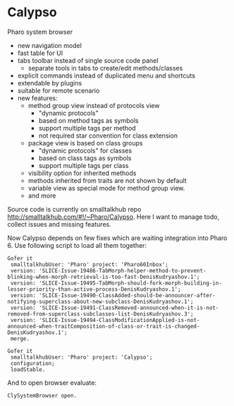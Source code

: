 # Calypso
Pharo system browser

- new navigation model
- fast table for UI
- tabs toolbar instead of single source code panel
  - separate tools in tabs to create/edit methods/classes
- explicit commands instead of duplicated menu and shortcuts 
- extendable by plugins
- suitable for remote scenario
- new features:
  - method group view instead of protocols view
      - "dynamic protocols"
      - based on method tags as symbols
      - support multiple tags per method
      - not required star convention for class extension
  - package view is based on class groups
      - "dynamic protocols" for classes
      - based on class tags as symbols
      - support multiple tags per class
  - visibility option for inherited methods
  - methods inherited from traits are not shown by default
  - variable view as special mode for method group view.  
  - and more

Source code is currently on smalltalkhub repo http://smalltalkhub.com/#!/~Pharo/Calypso. Here I want to manage todo, collect issues and missing features.

Now Calypso depends on few fixes which are waiting integration into Pharo 6. Use following script to load all them together:




    Gofer it
     smalltalkhubUser: 'Pharo' project: 'Pharo60Inbox';
     version: 'SLICE-Issue-19486-TabMorph-helper-method-to-prevent-blinking-when-morph-retrieval-is-too-fast-DenisKudryashov.1';
     version: 'SLICE-Issue-19495-TabMorph-should-fork-morph-building-in-lesser-priority-than-active-process-DenisKudryashov.1';
     version: 'SLICE-Issue-19490-ClassAdded-should-be-announcer-after-notifying-superclass-about-new-subclass-DenisKudryashov.1';
     version: 'SLICE-Issue-19491-ClassRemoved-announced-when-it-is-not-removed-from-superclass-subclasses-list-DenisKudryashov.3';
     version: 'SLICE-Issue-19494-ClassModificationApplied-is-not-announced-when-traitComposition-of-class-or-trait-is-changed-DenisKudryashov.1';
     merge.
  
    Gofer it
     smalltalkhubUser: 'Pharo' project: 'Calypso';
     configuration;
     loadStable.

And to open browser evaluate: 

    
    ClySystemBrowser open.



